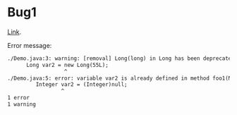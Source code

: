 # Bug1


[Link](https://youtrack.jetbrains.com/issue/IDEA-318084/FernFlower-generates-incorrect-code-for-lambda-expression-it-may-be-related-to-functional-type).

Error message:

``` txt
./Demo.java:3: warning: [removal] Long(long) in Long has been deprecated and marked for removal
      Long var2 = new Long(55L);
                  ^
./Demo.java:5: error: variable var2 is already defined in method foo1(Number)
         Integer var2 = (Integer)null;
                 ^
1 error
1 warning
```
